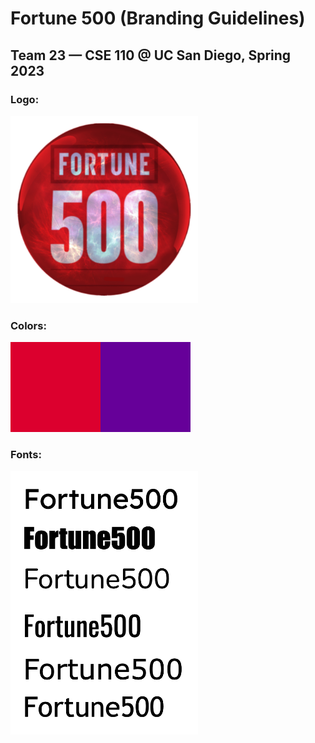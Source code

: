# Fortune 500 (Branding Guidelines)
## Team 23 — CSE 110 @ UC San Diego, Spring 2023

### **Logo**:
<img src="assets/teamlogo.png" alt="team logo" width="300">

### **Colors**:
<img src="assets/colorguide1.png" alt="red color" width="144"><img src="assets/colorguide2.png" alt="purple color" width="144">

### **Fonts**:
<img src="assets/potentialfonts.png" alt="Fortune 500 Fonts" width="300">
